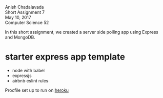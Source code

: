 Anish Chadalavada  
Short Assignment 7  
May 10, 2017  
Computer Science 52  

In this short assignment, we created a server side polling app using Express and MongoDB.  

# starter express app template

* node with babel
* expressjs
* airbnb eslint rules

Procfile set up to run on [heroku](https://devcenter.heroku.com/articles/getting-started-with-nodejs#deploy-the-app)
